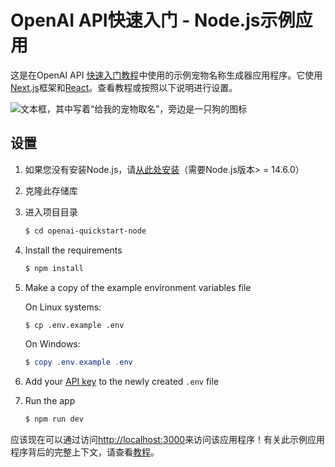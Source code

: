 # OpenAI API快速入门 - Node.js示例应用

这是在OpenAI API [快速入门教程](https://platform.openai.com/docs/quickstart)中使用的示例宠物名称生成器应用程序。它使用[Next.js](https://nextjs.org/)框架和[React](https://reactjs.org/)。查看教程或按照以下说明进行设置。

![文本框，其中写着“给我的宠物取名”，旁边是一只狗的图标](https://user-images.githubusercontent.com/10623307/213887080-b2bc4645-7fdb-4dbd-ae42-efce00d0dc29.png)


## 设置

1. 如果您没有安装Node.js，请[从此处安装](https://nodejs.org/en/)（需要Node.js版本> = 14.6.0）

2. 克隆此存储库
3. 进入项目目录

   ```bash
   $ cd openai-quickstart-node
   ```

4. Install the requirements

   ```bash
   $ npm install
   ```

5. Make a copy of the example environment variables file

   On Linux systems: 
   ```bash
   $ cp .env.example .env
   ```
   On Windows:
   ```powershell
   $ copy .env.example .env
   ```
6. Add your [API key](https://platform.openai.com/account/api-keys) to the newly created `.env` file

7. Run the app

   ```bash
   $ npm run dev
   ```

应该现在可以通过访问[http://localhost:3000](http://localhost:3000)来访问该应用程序！有关此示例应用程序背后的完整上下文，请查看[教程](https://platform.openai.com/docs/quickstart)。

